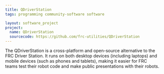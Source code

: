 ```yaml
---
title: QDriverStation
tags: programming community-software software

layout: software_project
project:
  name: QDriverStation
  sourcecode: https://github.com/frc-utilities/QDriverStation
---
```


The QDriverStation is a cross-platform and open-source alternative to the FRC Driver Station. It runs on both desktop devices (including laptops) and mobile devices (such as phones and tablets), making it easier for FRC teams test their robot code and make public presentations with their robots.
